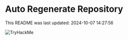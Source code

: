 # Auto Regenerate Repository

This README was last updated: 2024-10-07 14:27:56

 ![TryHackMe](https://tryhackme.com/badge/533634)